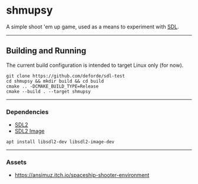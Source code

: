 # shmupsy
A simple shoot 'em up game, used as a means to experiment with [SDL](https://www.libsdl.org/).

---------------------------------------------------

## Building and Running

The current build configuration is intended to target Linux only (for now).
```
git clone https://github.com/deforde/sdl-test
cd shmupsy && mkdir build && cd build
cmake .. -DCMAKE_BUILD_TYPE=Release
cmake --build . --target shmupsy
```

---------------------------------------------------

### Dependencies

- [SDL2](https://www.libsdl.org)
- [SDL2 Image](https://www.libsdl.org/projects/SDL_image)


```
apt install libsdl2-dev libsdl2-image-dev
```

---------------------------------------------------

### Assets

- https://ansimuz.itch.io/spaceship-shooter-environment
